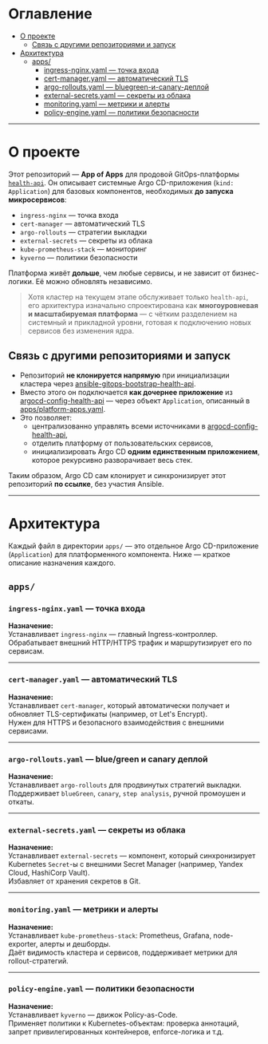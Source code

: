 # Оглавление

- [О проекте](#о-проекте)  
  - [Связь с другими репозиториями и запуск](#связь-с-другими-репозиториями-и-запуск)  
- [Архитектура](#архитектура)  
  - [apps/](#apps)  
    - [ingress-nginx.yaml — точка входа](#ingress-nginxyaml--точка-входа)  
    - [cert-manager.yaml — автоматический TLS](#cert-manageryaml--автоматический-tls)  
    - [argo-rollouts.yaml — bluegreen-и-canary-деплой](#argo-rolloutsyaml--bluegreen-и-canary-деплой)  
    - [external-secrets.yaml — секреты из облака](#external-secretsyaml--секреты-из-облака)  
    - [monitoring.yaml — метрики и алерты](#monitoringyaml--метрики-и-алерты)  
    - [policy-engine.yaml — политики безопасности](#policy-engineyaml--политики-безопасности)  

---

# О проекте

Этот репозиторий — **App of Apps** для продовой GitOps-платформы [`health-api`](https://github.com/vikgur/health-api-for-microservice-stack). Он описывает системные Argo CD-приложения (`kind: Application`) для базовых компонентов, необходимых **до запуска микросервисов**:

- `ingress-nginx` — точка входа  
- `cert-manager` — автоматический TLS  
- `argo-rollouts` — стратегии выкладки  
- `external-secrets` — секреты из облака  
- `kube-prometheus-stack` — мониторинг  
- `kyverno` — политики безопасности  

Платформа живёт **дольше**, чем любые сервисы, и не зависит от бизнес-логики. Её можно обновлять независимо.

> Хотя кластер на текущем этапе обслуживает только `health-api`, его архитектура изначально спроектирована как **многоуровневая и масштабируемая платформа** — с чётким разделением на системный и прикладной уровни, готовая к подключению новых сервисов без изменения ядра.

## Связь с другими репозиториями и запуск

- Репозиторий **не клонируется напрямую** при инициализации кластера через [ansible-gitops-bootstrap-health-api](https://github.com/vikgur/ansible-gitops-bootstrap-health-api).
- Вместо этого он подключается **как дочернее приложение** из [argocd-config-health-api](https://github.com/Vikgur/argocd-config-health-api) — через объект `Application`, описанный в [apps/platform-apps.yaml](https://github.com/Vikgur/argocd-config-health-api/blob/main/apps/platform-apps.yaml).
- Это позволяет:
  - централизованно управлять всеми источниками в [argocd-config-health-api](https://github.com/Vikgur/argocd-config-health-api),
  - отделить платформу от пользовательских сервисов,
  - инициализировать Argo CD **одним единственным приложением**, которое рекурсивно разворачивает весь стек.

Таким образом, Argo CD сам клонирует и синхронизирует этот репозиторий **по ссылке**, без участия Ansible.

---

# Архитектура

Каждый файл в директории `apps/` — это отдельное Argo CD-приложение (`Application`) для платформенного компонента. Ниже — краткое описание назначения каждого.

## `apps/`

### `ingress-nginx.yaml` — точка входа

**Назначение:**  
Устанавливает `ingress-nginx` — главный Ingress-контроллер.  
Обрабатывает внешний HTTP/HTTPS трафик и маршрутизирует его по сервисам.

---

### `cert-manager.yaml` — автоматический TLS

**Назначение:**  
Устанавливает `cert-manager`, который автоматически получает и обновляет TLS-сертификаты (например, от Let's Encrypt).  
Нужен для HTTPS и безопасного взаимодействия с внешними сервисами.

---

### `argo-rollouts.yaml` — blue/green и canary деплой

**Назначение:**  
Устанавливает `argo-rollouts` для продвинутых стратегий выкладки.  
Поддерживает `blueGreen`, `canary`, `step analysis`, ручной промоушен и откаты.

---

### `external-secrets.yaml` — секреты из облака

**Назначение:**  
Устанавливает `external-secrets` — компонент, который синхронизирует Kubernetes `Secret`-ы с внешними Secret Manager (например, Yandex Cloud, HashiCorp Vault).  
Избавляет от хранения секретов в Git.

---

### `monitoring.yaml` — метрики и алерты

**Назначение:**  
Устанавливает `kube-prometheus-stack`: Prometheus, Grafana, node-exporter, алерты и дешборды.  
Даёт видимость кластера и сервисов, поддерживает метрики для rollout-стратегий.

---

### `policy-engine.yaml` — политики безопасности

**Назначение:**  
Устанавливает `kyverno` — движок Policy-as-Code.  
Применяет политики к Kubernetes-объектам: проверка аннотаций, запрет привилегированных контейнеров, enforce-логика и т.д.
